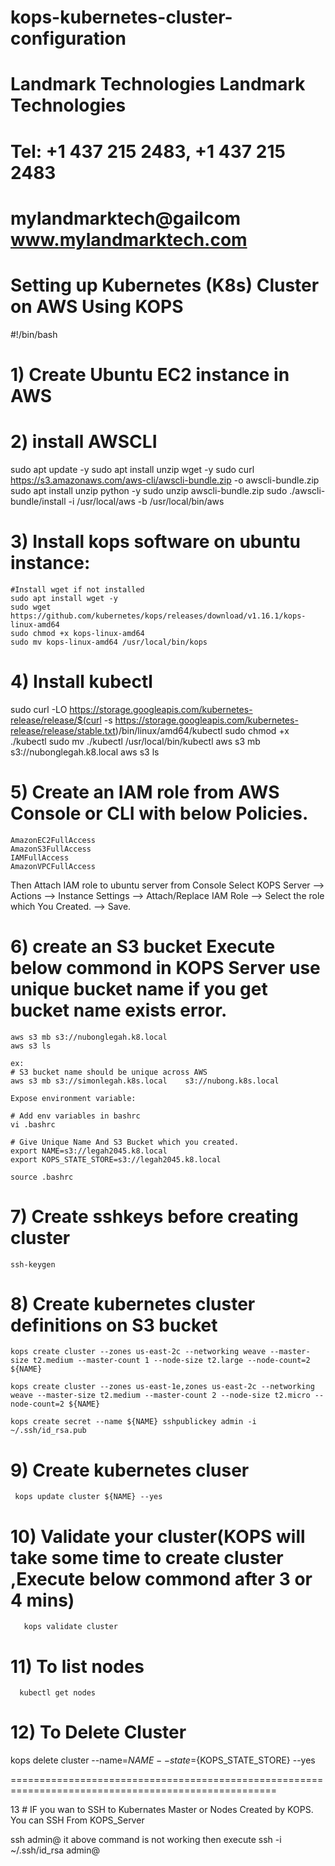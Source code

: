 # kops-kubernetes-cluster-configuration
# Landmark Technologies      Landmark Technologies 
# Tel: +1 437 215 2483,      +1 437 215 2483 
# mylandmarktech@gailcom     www.mylandmarktech.com 

# Setting up Kubernetes (K8s) Cluster on AWS Using KOPS

#!/bin/bash
# 1) Create Ubuntu EC2 instance in AWS

# 2) install AWSCLI

 sudo apt update -y
 sudo apt install unzip wget -y
 sudo curl https://s3.amazonaws.com/aws-cli/awscli-bundle.zip -o awscli-bundle.zip
 sudo apt install unzip python -y
 sudo unzip awscli-bundle.zip
 sudo ./awscli-bundle/install -i /usr/local/aws -b /usr/local/bin/aws
 
 
# 3) Install kops software on ubuntu instance:

 	#Install wget if not installed
 	sudo apt install wget -y
 	sudo wget https://github.com/kubernetes/kops/releases/download/v1.16.1/kops-linux-amd64
 	sudo chmod +x kops-linux-amd64
 	sudo mv kops-linux-amd64 /usr/local/bin/kops
 
# 4) Install kubectl

 sudo curl -LO https://storage.googleapis.com/kubernetes-release/release/$(curl -s https://storage.googleapis.com/kubernetes-release/release/stable.txt)/bin/linux/amd64/kubectl
 sudo chmod +x ./kubectl
 sudo mv ./kubectl /usr/local/bin/kubectl
 aws s3 mb s3://nubonglegah.k8.local
 aws s3 ls

# 5) Create an IAM role from AWS Console or CLI with below Policies.

	AmazonEC2FullAccess 
	AmazonS3FullAccess
	IAMFullAccess 
	AmazonVPCFullAccess


Then Attach IAM role to ubuntu server from Console Select KOPS Server --> Actions --> Instance Settings --> Attach/Replace IAM Role --> Select the role which
You Created. --> Save.



# 6) create an S3 bucket Execute below commond in KOPS Server use unique bucket name if you get bucket name exists error.

	aws s3 mb s3://nubonglegah.k8.local
	aws s3 ls
	
    ex:
	# S3 bucket name should be unique across AWS
	aws s3 mb s3://simonlegah.k8s.local    s3://nubong.k8s.local
     
	Expose environment variable:

    # Add env variables in bashrc
    vi .bashrc
	
	# Give Unique Name And S3 Bucket which you created.
	export NAME=s3://legah2045.k8.local
	export KOPS_STATE_STORE=s3://legah2045.k8.local
 
    source .bashrc
	
# 7) Create sshkeys before creating cluster

    ssh-keygen
 

# 8) Create kubernetes cluster definitions on S3 bucket

	kops create cluster --zones us-east-2c --networking weave --master-size t2.medium --master-count 1 --node-size t2.large --node-count=2 ${NAME}
	
	kops create cluster --zones us-east-1e,zones us-east-2c --networking weave --master-size t2.medium --master-count 2 --node-size t2.micro --node-count=2 ${NAME}

	kops create secret --name ${NAME} sshpublickey admin -i ~/.ssh/id_rsa.pub

# 9) Create kubernetes cluser

	 kops update cluster ${NAME} --yes

# 10) Validate your cluster(KOPS will take some time to create cluster ,Execute below commond after 3 or 4 mins)

	   kops validate cluster
 
# 11) To list nodes

	  kubectl get nodes 
  
  
  
# 12) To Delete Cluster

   kops delete cluster --name=${NAME} --state=${KOPS_STATE_STORE} --yes  
   
====================================================================================================


13 # IF you wan to SSH to Kubernates Master or Nodes Created by KOPS. You can SSH From KOPS_Server

ssh  admin@<IPOrDNS>
it above command  is not working
then execute
ssh -i ~/.ssh/id_rsa admin@<IPOrDNS>
  
